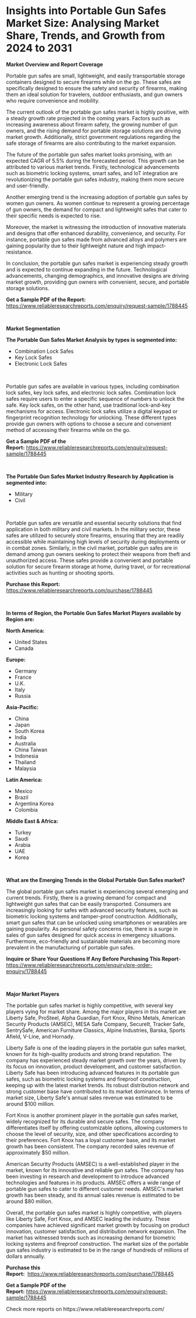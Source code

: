 <p><h1>Insights into Portable Gun Safes Market Size: Analysing Market Share, Trends, and Growth from 2024 to 2031</h1></p><p><strong>Market Overview and Report Coverage</strong></p>
<p><p>Portable gun safes are small, lightweight, and easily transportable storage containers designed to secure firearms while on the go. These safes are specifically designed to ensure the safety and security of firearms, making them an ideal solution for travelers, outdoor enthusiasts, and gun owners who require convenience and mobility.</p><p>The current outlook of the portable gun safes market is highly positive, with a steady growth rate projected in the coming years. Factors such as increasing awareness about firearm safety, the growing number of gun owners, and the rising demand for portable storage solutions are driving market growth. Additionally, strict government regulations regarding the safe storage of firearms are also contributing to the market expansion.</p><p>The future of the portable gun safes market looks promising, with an expected CAGR of 5.5% during the forecasted period. This growth can be attributed to various market trends. Firstly, technological advancements such as biometric locking systems, smart safes, and IoT integration are revolutionizing the portable gun safes industry, making them more secure and user-friendly.</p><p>Another emerging trend is the increasing adoption of portable gun safes by women gun owners. As women continue to represent a growing percentage of gun owners, the demand for compact and lightweight safes that cater to their specific needs is expected to rise.</p><p>Moreover, the market is witnessing the introduction of innovative materials and designs that offer enhanced durability, convenience, and security. For instance, portable gun safes made from advanced alloys and polymers are gaining popularity due to their lightweight nature and high impact-resistance.</p><p>In conclusion, the portable gun safes market is experiencing steady growth and is expected to continue expanding in the future. Technological advancements, changing demographics, and innovative designs are driving market growth, providing gun owners with convenient, secure, and portable storage solutions.</p></p>
<p><strong>Get a Sample PDF of the Report:</strong> <a href="https://www.reliableresearchreports.com/enquiry/request-sample/1788445">https://www.reliableresearchreports.com/enquiry/request-sample/1788445</a></p>
<p>&nbsp;</p>
<p><strong>Market Segmentation</strong></p>
<p><strong>The Portable Gun Safes Market Analysis by types is segmented into:</strong></p>
<p><ul><li>Combination Lock Safes</li><li>Key Lock Safes</li><li>Electronic Lock Safes</li></ul></p>
<p>&nbsp;</p>
<p><p>Portable gun safes are available in various types, including combination lock safes, key lock safes, and electronic lock safes. Combination lock safes require users to enter a specific sequence of numbers to unlock the safe. Key lock safes, on the other hand, use traditional lock-and-key mechanisms for access. Electronic lock safes utilize a digital keypad or fingerprint recognition technology for unlocking. These different types provide gun owners with options to choose a secure and convenient method of accessing their firearms while on the go.</p></p>
<p><strong>Get a Sample PDF of the Report:</strong>&nbsp;<a href="https://www.reliableresearchreports.com/enquiry/request-sample/1788445">https://www.reliableresearchreports.com/enquiry/request-sample/1788445</a></p>
<p>&nbsp;</p>
<p><strong>The Portable Gun Safes Market Industry Research by Application is segmented into:</strong></p>
<p><ul><li>Military</li><li>Civil</li></ul></p>
<p>&nbsp;</p>
<p><p>Portable gun safes are versatile and essential security solutions that find application in both military and civil markets. In the military sector, these safes are utilized to securely store firearms, ensuring that they are readily accessible while maintaining high levels of security during deployments or in combat zones. Similarly, in the civil market, portable gun safes are in demand among gun owners seeking to protect their weapons from theft and unauthorized access. These safes provide a convenient and portable solution for secure firearm storage at home, during travel, or for recreational activities such as hunting or shooting sports.</p></p>
<p><strong>Purchase this Report:</strong>&nbsp; <a href="https://www.reliableresearchreports.com/purchase/1788445">https://www.reliableresearchreports.com/purchase/1788445</a></p>
<p>&nbsp;</p>
<p><strong>In terms of Region, the Portable Gun Safes Market Players available by Region are:</strong></p>
<p>
    <p> <strong> North America: </strong>
        <ul>
            <li>United States</li>
            <li>Canada</li>
        </ul>
        </p> 
    <p> <strong> Europe: </strong>
        <ul>
            <li>Germany</li>
            <li>France</li>
            <li>U.K.</li>
            <li>Italy</li>
            <li>Russia</li>
        </ul>
        </p> 
    <p> <strong> Asia-Pacific: </strong>
        <ul>
            <li>China</li>
            <li>Japan</li>
            <li>South Korea</li>
            <li>India</li>
            <li>Australia</li>
            <li>China Taiwan</li>
            <li>Indonesia</li>
            <li>Thailand</li>
            <li>Malaysia</li>
        </ul>
        </p> 
    <p> <strong> Latin America: </strong>
        <ul>
            <li>Mexico</li>
            <li>Brazil</li>
            <li>Argentina Korea</li>
            <li>Colombia</li>
        </ul>
        </p> 
    <p> <strong> Middle East & Africa: </strong>
        <ul>
            <li>Turkey</li>
            <li>Saudi</li>
            <li>Arabia</li>
            <li>UAE</li>
            <li>Korea</li>
        </ul>
    </p>
    </p>
<p>&nbsp;</p>
<p><strong>What are the Emerging Trends in the Global Portable Gun Safes market?</strong></p>
<p><p>The global portable gun safes market is experiencing several emerging and current trends. Firstly, there is a growing demand for compact and lightweight gun safes that can be easily transported. Consumers are increasingly looking for safes with advanced security features, such as biometric locking systems and tamper-proof construction. Additionally, smart gun safes that can be unlocked using smartphones or wearables are gaining popularity. As personal safety concerns rise, there is a surge in sales of gun safes designed for quick access in emergency situations. Furthermore, eco-friendly and sustainable materials are becoming more prevalent in the manufacturing of portable gun safes.</p></p>
<p><strong>Inquire or Share Your Questions If Any Before Purchasing This Report</strong>- <a href="https://www.reliableresearchreports.com/enquiry/pre-order-enquiry/1788445">https://www.reliableresearchreports.com/enquiry/pre-order-enquiry/1788445</a></p>
<p>&nbsp;</p>
<p><strong>Major Market Players</strong></p>
<p><p>The portable gun safes market is highly competitive, with several key players vying for market share. Among the major players in this market are Liberty Safe, ProSteel, Alpha Guardian, Fort Knox, Rhino Metals, American Security Products (AMSEC), MESA Safe Company, SecureIt, Tracker Safe, SentrySafe, American Furniture Classics, Alpine Industries, Barska, Sports Afield, V-Line, and Hornady.</p><p>Liberty Safe is one of the leading players in the portable gun safes market, known for its high-quality products and strong brand reputation. The company has experienced steady market growth over the years, driven by its focus on innovation, product development, and customer satisfaction. Liberty Safe has been introducing advanced features in its portable gun safes, such as biometric locking systems and fireproof construction, keeping up with the latest market trends. Its robust distribution network and strong customer base have contributed to its market dominance. In terms of market size, Liberty Safe's annual sales revenue was estimated to be around $100 million.</p><p>Fort Knox is another prominent player in the portable gun safes market, widely recognized for its durable and secure safes. The company differentiates itself by offering customizable options, allowing customers to choose the level of security, size, and other specifications according to their preferences. Fort Knox has a loyal customer base, and its market growth has been consistent. The company recorded sales revenue of approximately $50 million.</p><p>American Security Products (AMSEC) is a well-established player in the market, known for its innovative and reliable gun safes. The company has been investing in research and development to introduce advanced technologies and features in its products. AMSEC offers a wide range of portable gun safes to cater to different customer needs. AMSEC's market growth has been steady, and its annual sales revenue is estimated to be around $80 million.</p><p>Overall, the portable gun safes market is highly competitive, with players like Liberty Safe, Fort Knox, and AMSEC leading the industry. These companies have achieved significant market growth by focusing on product innovation, customer satisfaction, and distribution network expansion. The market has witnessed trends such as increasing demand for biometric locking systems and fireproof construction. The market size of the portable gun safes industry is estimated to be in the range of hundreds of millions of dollars annually.</p></p>
<p><strong>Purchase this Report:</strong>&nbsp;&nbsp;<a href="https://www.reliableresearchreports.com/purchase/1788445">https://www.reliableresearchreports.com/purchase/1788445</a></p>
<p></p>
<p><strong>Get a Sample PDF of the Report:</strong>&nbsp;<a href="https://www.reliableresearchreports.com/enquiry/request-sample/1788445">https://www.reliableresearchreports.com/enquiry/request-sample/1788445</a></p>
<p>Check more reports on https://www.reliableresearchreports.com/</p>